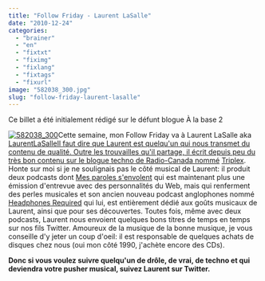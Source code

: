 ```yaml
---
title: "Follow Friday - Laurent LaSalle"
date: "2010-12-24"
categories: 
  - "brainer"
  - "en"
  - "fixtxt"
  - "fiximg"
  - "fixlang"
  - "fixtags"
  - "fixurl"
image: "582038_300.jpg"
slug: "follow-friday-laurent-lasalle"
---
```


Ce billet a été initialement rédigé sur le défunt blogue À la base 2

[![](images/582038_300.jpg "582038_300")](http://fred.dev/content/uploads/2010/12/582038_300.jpg)Cette semaine, mon Follow Friday va à Laurent LaSalle aka [LaurentLaSalleIl faut dire que Laurent est quelqu'un qui nous transmet du contenu de qualité. Outre les trouvailles qu'il partage, il écrit depuis peu du très bon contenu sur le blogue techno de Radio-Canada nommé](https://twitter.com/LaurentLaSalle "Compte Twitter de Laurent LaSalle") [Triplex](https://blogues.radio-canada.ca/triplex/ "Blogue Triplex de Radio-Canada"). Honte sur moi si je ne soulignais pas le côté musical de Laurent: il produit deux podcasts dont [Mes paroles s'envolent](https://mesparolessenvolent.com/ "Blogue et podcast Mes paroles s'envolent") qui est maintenant plus une émission d'entrevue avec des personnalités du Web, mais qui renferment des perles musicales et son ancien nouveau podcast anglophones nommé [Headphones Required](https://headphonesrequired.com/ "Site Web de Headphones Required") qui lui, est entièrement dédié aux goûts musicaux de Laurent, ainsi que pour ses découvertes. Toutes fois, même avec deux podcasts, Laurent nous envoient quelques bons titres de temps en temps sur nos fils Twitter. Amoureux de la musique de la bonne musique, je vous conseille d'y jeter un coup d'oeil: il est responsable de quelques achats de disques chez nous (oui mon côté 1990, j'achète encore des CDs).

**Donc si vous voulez suivre quelqu'un de drôle, de vrai, de techno et qui deviendra votre pusher musical, suivez Laurent sur Twitter.**
